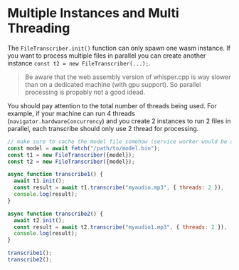 # Multiple Instances and Multi Threading

The `FileTranscriber.init()` function can only spawn one wasm instance. If you want to process multiple files in parallel you can create another instance `const t2 = new FileTranscriber(...);`.

> Be aware that the web assembly version of whisper.cpp is way slower than on a dedicated machine (with gpu support). So parallel processing is propably not a good idead.

You should pay attention to the total number of threads being used. For example, if your machine can run 4 threads (`navigator.hardwareConcurrency`) and you create 2 instances to run 2 files in parallel, each transcribe should only use 2 thread for processing.

```js
// make sure to cache the model file somehow (service worker would be an option)
const model = await fetch("/path/to/model.bin");
const t1 = new FileTranscriber({model});
const t2 = new FileTranscriber({model});

async function transcribe1() {
  await t1.init();
  const result = await t1.transcribe("myaudio.mp3", { threads: 2 }),
  console.log(result);
}

async function transcribe2() {
  await t2.init();
  const result = await t2.transcribe("myaudio1.mp3", { threads: 2 }),
  console.log(result);
}

transcribe1();
transcribe2();
```
